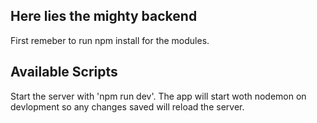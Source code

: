 ## Here lies the mighty backend

First remeber to run npm install for the modules.

## Available Scripts

Start the server with 'npm run dev'.
The app will start woth nodemon on devlopment so any changes saved will reload the server.